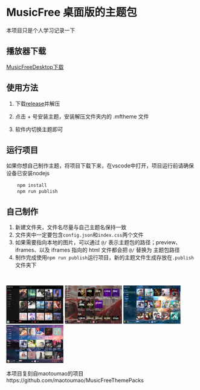 # MusicFree 桌面版的主题包
本项目只是个人学习记录一下

## 播放器下载
<a href = "https://github.com/maotoumao/MusicFreeDesktop/releases/latest">MusicFreeDesktop下载</a>

## 使用方法
1. 下载<a href = "https://github.com/Hopelsz/MusicFreeThemePacks/releases/latest">release</a>并解压

2. 点击 + 号安装主题，安装解压文件夹内的 .mftheme 文件

3. 软件内切换主题即可


##  运行项目
如果你想自己制作主题，将项目下载下来，在vscode中打开，项目运行前请确保设备已安装nodejs
```
    npm install
    npm run publish
```


##  自己制作
1.  新建文件夹，文件名尽量与自己主题名保持一致
2.  文件夹中一定要包含`config.json`和`index.css`两个文件
3.  如果需要指向本地的图片，可以通过 `@/` 表示主题包的路径；preview、iframes、以及 iframes 指向的 html 文件都会把 `@/` 替换为 主题包路径
4.  制作完成使用`npm run publish`运行项目，新的主题文件生成存放在`.publish`文件夹下
<br/>

<p> 
    <img src=".imgs/黑红主题.png" width = 30% height = 30%/>
    <img src=".imgs/红娘主题.png" width = 30% height = 30%/>
    <img src=".imgs/海盗主题.png" width = 30% height = 30%/>
    <img src=".imgs/晚霞主题.png" width = 30% height = 30%/>
</p>
本项目复刻自maotoumao的项目https://github.com/maotoumao/MusicFreeThemePacks
